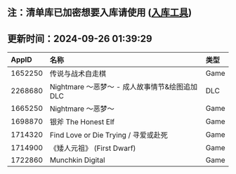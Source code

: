 ## 注：清单库已加密想要入库请使用 ([入库工具](https://github.com/BlankTMing/ManifestAutoUpdate/releases))

## 更新时间：2024-09-26 01:39:29
| AppID | 名称 | 类型  |
| :-------------------- | :----------------------------- | :----------- |
| 1652250 | 传说与战术自走棋| Game |
| 2268680 | Nightmare ～恶梦～ - 成人故事情节&绘图追加DLC| DLC |
| 1665250 | Nightmare ～恶梦～| Game |
| 1698870 | 银斧 The Honest Elf| Game |
| 1714320 | Find Love or Die Trying / 寻爱或赴死| Game |
| 1714900 | 《矮人元祖》 (First Dwarf)| Game |
| 1722860 | Munchkin Digital| Game |
